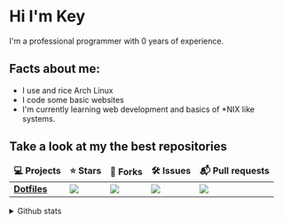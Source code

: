 Hi I'm Key
=======
I'm a professional programmer with 0 years of experience.

Facts about me:
----------
* I use and rice Arch Linux
* I code some basic websites
* I'm currently learning web development and basics of *NIX like systems.

<!-- ### Check out my [website](https://www.example.com) -->

<h2>Take a look at my the best repositories</h2>
<table>
  <thead align="center">
    <tr border: none;>
      <td><b>💻 Projects</b></td>
      <td><b>⭐ Stars</b></td>
      <td><b>🍴 Forks</b></td>
      <td><b>🛠️ Issues</b></td>
      <td><b>📬 Pull requests</b></td>
    </tr>
  </thead>
  <tbody>
    <tr>
      <td><a href="https://github.com/keyitdev/dotfiles"><b>Dotfiles</b></a></td>
      <td><img src="https://img.shields.io/github/stars/keyitdev/dotfiles?color=dd864a&labelColor=202328&style=for-the-badge"></td>
      <td><img src="https://img.shields.io/github/forks/keyitdev/dotfiles?color=82aaff&labelColor=202328&style=for-the-badge"></td>
      <td><img src="https://img.shields.io/github/issues/keyitdev/dotfiles?color=bf616a&labelColor=202328&style=for-the-badge"></td>
      <td><img src="https://img.shields.io/github/issues-pr/keyitdev/dotfiles?color=c792ea&labelColor=202328&style=for-the-badge"></td>
    </tr>
  </tbody>
</table>






<details>
  <summary>Github stats</summary>
  
[![Anurag's GitHub stats](https://github-readme-stats.vercel.app/api?username=Keyitdev&theme=github_dark&show_icons=true)](https://github.com/anuraghazra/github-readme-stats)
[![Top Langs](https://github-readme-stats.vercel.app/api/top-langs/?username=Keyitdev&langs_count=8&theme=github_dark&layout=compact)](https://github.com/anuraghazra/github-readme-stats)
</details>
<!-- 
## Reach me:
<a href="" target="blank"><img src="https://img.shields.io/badge/Discord-7289DA?style=for-the-badge&logo=discord&logoColor=white" /></a>
<a href="" target="blank"><img src="https://shields.io/badge/email-d44a3c?style=for-the-badge&logo=gmail&logoColor=white" /></a>
<a href="" target="blank"><img src="https://img.shields.io/badge/Reddit-FF4500?style=for-the-badge&logo=reddit&logoColor=white" /></a> -->
